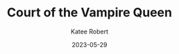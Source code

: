 ---
title: Court of the Vampire Queen
author: Katee Robert
genre: Fantasy
test: fantasy
date: 2023-05-29
cover: COTVQ
image: /images/COTVQ.webp
altImg: Court of the Vampire Queen book cover
rating: 3
---
